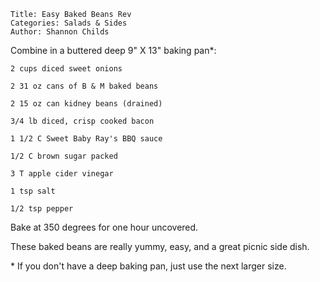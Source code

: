 ~~~ recipe-info
Title: Easy Baked Beans Rev
Categories: Salads & Sides
Author: Shannon Childs
~~~

Combine in a buttered deep 9" X 13" baking pan\*:

~~~ recipe-ingredients
2 cups diced sweet onions

2 31 oz cans of B & M baked beans

2 15 oz can kidney beans (drained)

3/4 lb diced, crisp cooked bacon

1 1/2 C Sweet Baby Ray's BBQ sauce

1/2 C brown sugar packed

3 T apple cider vinegar

1 tsp salt

1/2 tsp pepper
~~~

Bake at 350 degrees for one hour uncovered.

These baked beans are really yummy, easy, and a great picnic side dish.

\* If you don't have a deep baking pan, just use the next larger size.
